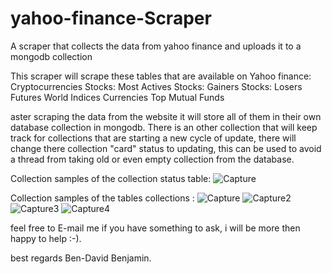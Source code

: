 # yahoo-finance-Scraper
A scraper that collects the data from yahoo finance and uploads it to a mongodb collection

This scraper will scrape these tables that are available on Yahoo finance:
Cryptocurrencies
Stocks: Most Actives
Stocks: Gainers
Stocks: Losers
Futures
World Indices
Currencies
Top Mutual Funds

aster scraping the data from the website it will store all of them in their own database collection in mongodb.
There is an other collection that will keep track for collections 
that are starting a new cycle of update, there will change there collection "card" status to updating, this can be used to avoid a thread 
from taking old or even empty collection from the database.

Collection samples of the collection status table:
![Capture](https://user-images.githubusercontent.com/66326085/120664779-e4098d80-c493-11eb-904b-fecb525e0bba.JPG)

Collection samples of the tables collections :
![Capture](https://user-images.githubusercontent.com/66326085/120664706-d5bb7180-c493-11eb-9b76-7d22001c3a8a.JPG)
![Capture2](https://user-images.githubusercontent.com/66326085/120664711-d6540800-c493-11eb-87be-9f11a7da0862.JPG)
![Capture3](https://user-images.githubusercontent.com/66326085/120664568-b4f31c00-c493-11eb-8552-ddce1e13997a.JPG)
![Capture4](https://user-images.githubusercontent.com/66326085/120664712-d6ec9e80-c493-11eb-8b2b-be5b1fc96453.JPG)


feel free to E-mail me if you have something to ask, i will be more then happy to help :-).

best regards
Ben-David Benjamin.


